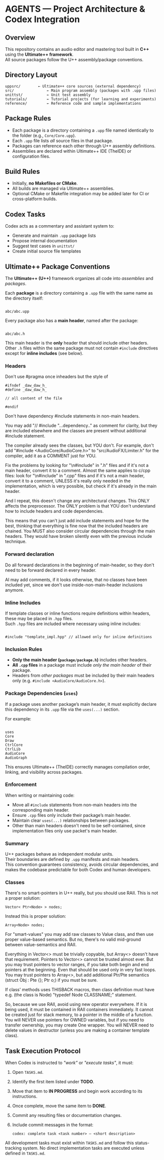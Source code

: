 # AGENTS — Project Architecture & Codex Integration

## Overview
This repository contains an audio editor and mastering tool built in **C++** using the **Ultimate++ framework**.  
All source packages follow the U++ assembly/package conventions.

## Directory Layout
```
uppsrc/        ← Ultimate++ core sources (external dependency)
src/               ← Main program assembly (packages with .upp files)
unittst/           ← Unit test assembly
tutorials/         ← Tutorial projects (for learning and experiments)
reference/         ← Reference code and sample implementations

```

## Package Rules
- Each package is a directory containing a `.upp` file named identically to the folder (e.g., `Core/Core.upp`).
- Each `.upp` file lists *all* source files in that package.
- Packages can reference each other through U++ assembly definitions.
- Assemblies are declared within Ultimate++ IDE (TheIDE) or configuration files.

## Build Rules
- Initially, **no Makefiles or CMake**.  
- All builds are managed via Ultimate++ assemblies.  
- Optional CMake or Makefile integration may be added later for CI or cross-platform builds.

## Codex Tasks
Codex acts as a commentary and assistant system to:
- Generate and maintain `.upp` package lists  
- Propose internal documentation  
- Suggest test cases in `unittst/`  
- Create initial source file templates  



## Ultimate++ Package Conventions

The **Ultimate++ (U++)** framework organizes all code into *assemblies* and *packages*.

Each **package** is a directory containing a `.upp` file with the same name as the directory itself:
```

abc/abc.upp

```

Every package also has a **main header**, named after the package:
```

abc/abc.h

```
This main header is the **only** header that should include other headers.  
Other `.h` files within the same package must not contain `#include` directives except for **inline includes** (see below).


### Headers
Don't use #pragma once inheaders but the style of

```
#ifndef _daw_daw_h_
#define _daw_daw_h_

// all content of the file

#endif
```

Don't have dependency #include statements in non-main headers.

You may add "// #include "...dependency.." as comment for clarity, but they are included elsewhere and the classes are present without additional #include statement.

The compiler already sees the classes, but YOU don't. For example, don't add "#include <AudioCore/AudioCore.h>" to "src/AudioFX/Limiter.h" for the compiler, add it as a COMMENT just for YOU.

Fix the problems by looking for "\n#include" in ".h" files and if it's not a main header, convert it to a comment. Almost the same applies to c/cpp files: look for "\n#include" in ".cpp" files and if it's not a main header, convert it to a comment, UNLESS it's really only needed in the implementation, which is very possible, but check if it's already in the main header.

And I repeat, this doesn't change any architectural changes. This ONLY affects the preprocessor. The ONLY problem is that YOU don't understand how to include headers and code dependencies.

This means that you can't just add include statements and hope for the best, thinking that everything is fine now that the included headers are chained. You MUST also consider circular dependencies through the main headers. They would have broken silently even with the previous include technique.

### Forward declaration
Do all forward declarations in the beginning of main-header, so they don't need to be forward declared in every header.

AI may add comments, if it looks otherwise, that no classes have been included yet, since we don't use inside-non-main-header inclusions anymore.


### Inline Includes
If template classes or inline functions require definitions within headers, these may be placed in `.hpp` files.  
Such `.hpp` files are included where necessary using inline includes:
```

#include "template_impl.hpp" // allowed only for inline definitions

```

### Inclusion Rules
- **Only the main header (`package/package.h`)** includes other headers.
- **All `.cpp` files** in a package must include *only the main header* of their package.
- Headers from *other packages* must be included by their main headers only (e.g. `#include <AudioCore/AudioCore.h>`).

### Package Dependencies (`uses`)
If a package uses another package’s main header, it must explicitly declare this dependency in its `.upp` file via the `uses(...)` section.

For example:
```

uses
Core
Draw
CtrlCore
CtrlLib
AudioCore
AudioGraph

```

This ensures Ultimate++ (TheIDE) correctly manages compilation order, linking, and visibility across packages.

### Enforcement
When writing or maintaining code:
- Move all `#include` statements from non-main headers into the corresponding main header.
- Ensure `.cpp` files only include their package’s main header.
- Maintain clear `uses(...)` relationships between packages.
- Other than main headers doesn't need to be self-contained, since implementation files only use packet's main header.

### Summary
U++ packages behave as independent modular units.  
Their boundaries are defined by `.upp` manifests and main headers.  
This convention guarantees consistency, avoids circular dependencies, and makes the codebase predictable for both Codex and human developers.

### Classes
There's no smart-pointers in U++ really, but you should use RAII.
This is not a proper solution:
```
Vector< Ptr<Node> > nodes;
```

Instead this is proper solution:
```
Array<Node> nodes;
```

For "smart-values" you may add raw classes to Value class, and then use proper value-based semantics. But no, there's no valid mid-ground between value-semantics and RAII.

Everything in Vector<> must be trivially copyable, but Array<> doesn't have that requirement. Pointers to Vector<> cannot be trusted almost ever. But you may trust pointers to vector ranges, if you take both begin and end pointers at the beginning. Even that should be used only in very fast loops. You may trust pointers to Array<>, but add additional Ptr/Pte semantics (struct Obj : Pte<Obj> {}; Ptr<Obj> o;) if you must be sure.

If class' methods uses THISBACK macros, then class definition must have e.g. (the class is Node) "typedef Node CLASSNAME;" statement.

So, because we use RAII, avoid using new operator everywhere. If it is being used, it must be contained in RAII containers immediately. It cannot be created just for stack memory, to a pointer in the middle of a function. You will NEVER use pointers for OWNED variables, but if you need to transfer ownership, you may create One<T> wrapper. You will NEVER need to delete values in destructor (unless you are making a container template class).

## Task Execution Protocol

When Codex is instructed to *"work"* or *"execute tasks"*, it must:

1. Open `TASKS.md`.
2. Identify the first item listed under **TODO**.
3. Move that item to **IN PROGRESS** and begin work according to its instructions.
4. Once complete, move the same item to **DONE**.
5. Commit any resulting files or documentation changes.
6. Include commit messages in the format:

   ```
   codex: complete task <task number> — <short description>
   ```

All development tasks must exist within `TASKS.md` and follow this status-tracking system.
No direct implementation tasks are executed unless defined in `TASKS.md`.
